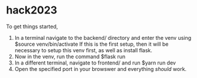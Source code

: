 # hack2023

To get things started,
1. In a terminal navigate to the backend/ directory and enter the venv using 
$source venv/bin/activate
If this is the first setup, then it will be necessary to setup this venv first, as well as install flask.
2. Now in the venv, run the command
$flask run
3. In a different terminal, navigate to frontend/ and run
$yarn run dev
4. Open the specified port in your browswer and everything *should* work.
